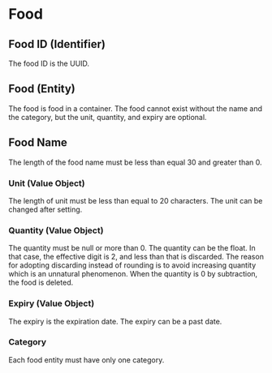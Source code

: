 # Food

## Food ID (Identifier)

The food ID is the UUID.

## Food (Entity)

The food is food in a container. The food cannot exist without the name and the category, but the unit, quantity, and expiry are optional.

## Food Name

The length of the food name must be less than equal 30 and greater than 0.

### Unit (Value Object)

The length of unit must be less than equal to 20 characters.
The unit can be changed after setting.

### Quantity (Value Object)

The quantity must be null or more than 0.
The quantity can be the float.  In that case, the effective digit is 2, and less than that is discarded.
The reason for adopting discarding instead of rounding is to avoid increasing quantity which is an unnatural phenomenon.
When the quantity is 0 by subtraction, the food is deleted.

### Expiry (Value Object)

The expiry is the expiration date. The expiry can be a past date.

### Category

Each food entity must have only one category.
